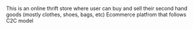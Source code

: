This is an online thrift store where user can buy and sell their second hand goods (mostly clothes, shoes, bags, etc)
Ecommerce platfrom that follows C2C model